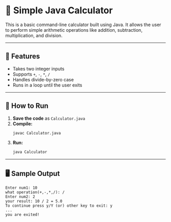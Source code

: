 # 🧮 Simple Java Calculator

This is a basic command-line calculator built using Java. It allows the user to perform simple arithmetic operations like addition, subtraction, multiplication, and division.

---

## 🚀 Features
- Takes two integer inputs
- Supports `+`, `-`, `*`, `/`
- Handles divide-by-zero case
- Runs in a loop until the user exits

---

## 📄 How to Run

1. **Save the code** as `Calculator.java`
2. **Compile:**
   ```bash
   javac Calculator.java
   ```
3. **Run:**
   ```bash
   java Calculator
   ```

---

## 🖥️ Sample Output
```
Enter num1: 10
what operation(+,-,*,/): /
Enter num2: 2
your result: 10 / 2 = 5.0
To continue press y/Y (or) other key to exit: y
...
you are exited!
```
